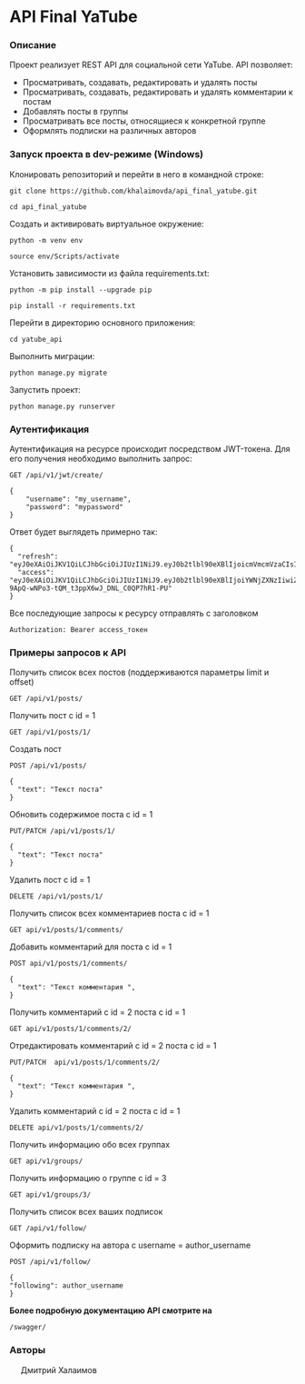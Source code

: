 # API Final YaTube

### Описание
Проект реализует REST API для социальной сети YaTube. API позволяет:
- Просматривать, создавать, редактировать и удалять посты
- Просматривать, создавать, редактировать и удалять комментарии к постам
- Добавлять посты в группы
- Просматривать все посты, относящиеся к конкретной группе
- Оформлять подписки на различных авторов

### Запуск проекта в dev-режиме (Windows)

Клонировать репозиторий и перейти в него в командной строке:

```
git clone https://github.com/khalaimovda/api_final_yatube.git
```

```
cd api_final_yatube
```

Cоздать и активировать виртуальное окружение:

```
python -m venv env
```

```
source env/Scripts/activate
```

Установить зависимости из файла requirements.txt:

```
python -m pip install --upgrade pip
```

```
pip install -r requirements.txt
```

Перейти в директорию основного приложения:

```
cd yatube_api
```

Выполнить миграции:

```
python manage.py migrate
```

Запустить проект:

```
python manage.py runserver
```

### Аутентификация
Аутентификация на ресурсе происходит посредством JWT-токена. Для его получения необходимо выполнить запрос:
```
GET /api/v1/jwt/create/

{
    "username": "my_username",
    "password": "mypassword"
}
```
Ответ будет выглядеть примерно так:
```
{
  "refresh": "eyJ0eXAiOiJKV1QiLCJhbGciOiJIUzI1NiJ9.eyJ0b2tlbl90eXBlIjoicmVmcmVzaCIsImV4cCI6MTYzMjE1OTU2OSwianRpIjoiNWZlNjUxNjEyMDFmNDIwYjg3Y2YxMTIwYjliNzNkMzUiLCJ1c2VyX2lkIjoxfQ.Ugsfl2RUAsIYSnErd4ubDaOLhmCm3yQ3paik90OvQFI",
  "access": "eyJ0eXAiOiJKV1QiLCJhbGciOiJIUzI1NiJ9.eyJ0b2tlbl90eXBlIjoiYWNjZXNzIiwiZXhwIjoxNjMyMTU5NTY5LCJqdGkiOiIwYzdhOTY0NDgzNGY0NDk1OThmZDJjNzc4NWI1YzhkOCIsInVzZXJfaWQiOjF9.Igd-9ApQ-wNPo3-tQM_t3ppX6wJ_DNL_C0QP7hR1-PU"
}
```
Все последующие запросы к ресурсу отправлять с заголовком
```
Authorization: Bearer access_токен
```



### Примеры запросов к API
Получить список всех постов (поддерживаются параметры limit и offset)
```
GET /api/v1/posts/
```

Получить пост с id = 1
```
GET /api/v1/posts/1/
```

Создать пост
```
POST /api/v1/posts/

{
  "text": "Текст поста"
}
```

Обновить содержимое поста с id = 1
```
PUT/PATCH /api/v1/posts/1/

{
  "text": "Текст поста"
}
```

Удалить пост с id = 1
```
DELETE /api/v1/posts/1/
```

Получить список всех комментариев поста с id = 1
```
GET api/v1/posts/1/comments/
```

Добавить комментарий для поста с id = 1
```
POST api/v1/posts/1/comments/

{
  "text": "Текст комментария ",
}
```

Получить комментарий с id = 2 поста с id = 1
```
GET api/v1/posts/1/comments/2/
```

Отредактировать комментарий с id = 2 поста с id = 1
```
PUT/PATCH  api/v1/posts/1/comments/2/

{
  "text": "Текст комментария ",
}
```

Удалить комментарий с id = 2 поста с id = 1
```
DELETE api/v1/posts/1/comments/2/
```

Получить информацию обо всех группах
```
GET api/v1/groups/
```

Получить информацию о группе с id = 3
```
GET api/v1/groups/3/
```

Получить список всех ваших подписок
```
GET /api/v1/follow/
```

Оформить подписку на автора с username = author_username
```
POST /api/v1/follow/

{
"following": author_username
}
```

**Более подробную документацию API смотрите на**

```
/swagger/
```

### Авторы

&nbsp;&nbsp;&nbsp;&nbsp;&nbsp;Дмитрий Халаимов
